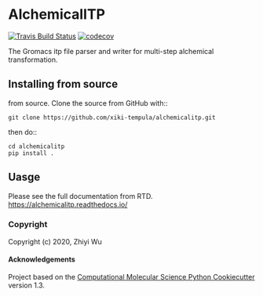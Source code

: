 AlchemicalITP
==============================
[//]: # (Badges)
[![Travis Build Status](https://travis-ci.com/xiki-tempula/AlchemicalITP.svg?branch=master)](https://travis-ci.com/xiki-tempula/AlchemicalITP)
[![codecov](https://codecov.io/gh/xiki-tempula/AlchemicalITP/branch/master/graph/badge.svg)](https://codecov.io/gh/xiki-tempula/AlchemicalITP/branch/master)


The Gromacs itp file parser and writer for multi-step alchemical transformation.

Installing from source
----------------------

from source. Clone the source from GitHub with::

    git clone https://github.com/xiki-tempula/alchemicalitp.git

then do::

    cd alchemicalitp
    pip install .

Uasge
----------------------
Please see the full documentation from RTD. https://alchemicalitp.readthedocs.io/

### Copyright

Copyright (c) 2020, Zhiyi Wu


#### Acknowledgements

Project based on the
[Computational Molecular Science Python Cookiecutter](https://github.com/molssi/cookiecutter-cms) version 1.3.
